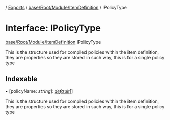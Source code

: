 [](../README.md) / [Exports](../modules.md) / [base/Root/Module/ItemDefinition](../modules/base_root_module_itemdefinition.md) / IPolicyType

# Interface: IPolicyType

[base/Root/Module/ItemDefinition](../modules/base_root_module_itemdefinition.md).IPolicyType

This is the structure used for compiled policies
within the item definition, they are properties
so they are stored in such way, this is for
a single policy type

## Indexable

▪ [policyName: *string*]: [*default*](../classes/base_root_module_itemdefinition_propertydefinition.default.md)[]

This is the structure used for compiled policies
within the item definition, they are properties
so they are stored in such way, this is for
a single policy type

